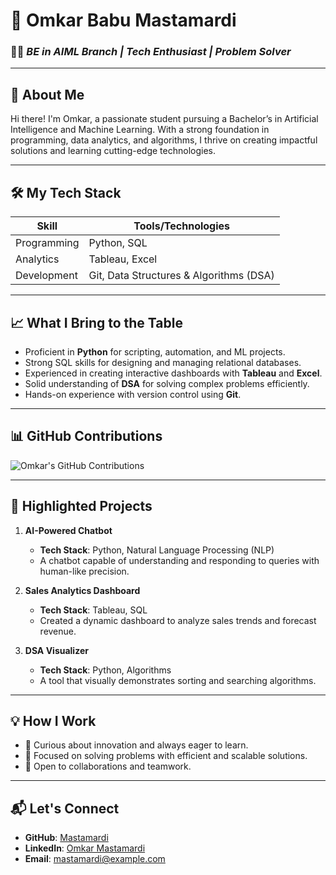 # 🚀 **Omkar Babu Mastamardi**  
### 👨‍🎓 *BE in AIML Branch | Tech Enthusiast | Problem Solver*

---

## 🌟 **About Me**  
Hi there! I'm Omkar, a passionate student pursuing a Bachelor’s in Artificial Intelligence and Machine Learning. With a strong foundation in programming, data analytics, and algorithms, I thrive on creating impactful solutions and learning cutting-edge technologies.

---

## 🛠️ **My Tech Stack**
| **Skill**      | **Tools/Technologies**                   |
|-----------------|------------------------------------------|
| Programming     | Python, SQL                             |
| Analytics       | Tableau, Excel                          |
| Development     | Git, Data Structures & Algorithms (DSA) |

---

## 📈 **What I Bring to the Table**
- Proficient in **Python** for scripting, automation, and ML projects.
- Strong SQL skills for designing and managing relational databases.
- Experienced in creating interactive dashboards with **Tableau** and **Excel**.
- Solid understanding of **DSA** for solving complex problems efficiently.
- Hands-on experience with version control using **Git**.

---

## 📊 **GitHub Contributions**
![Omkar's GitHub Contributions](https://github.com/users/Mastamardi/contributions?to=2024-12-08)

---

## 📂 **Highlighted Projects**
1. **AI-Powered Chatbot**  
   - **Tech Stack**: Python, Natural Language Processing (NLP)  
   - A chatbot capable of understanding and responding to queries with human-like precision.

2. **Sales Analytics Dashboard**  
   - **Tech Stack**: Tableau, SQL  
   - Created a dynamic dashboard to analyze sales trends and forecast revenue.

3. **DSA Visualizer**  
   - **Tech Stack**: Python, Algorithms  
   - A tool that visually demonstrates sorting and searching algorithms.

---

## 💡 **How I Work**
- 🧠 Curious about innovation and always eager to learn.
- 🎯 Focused on solving problems with efficient and scalable solutions.
- 🤝 Open to collaborations and teamwork.

---

## 📬 **Let's Connect**
- **GitHub**: [Mastamardi](https://github.com/Mastamardi)  
- **LinkedIn**: [Omkar Mastamardi](https://www.linkedin.com/in/omkar62?utm_source=share&utm_campaign=share_via&utm_content=profile&utm_medium=android_app)  
- **Email**: mastamardi@example.com
